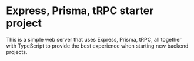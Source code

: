 # Express, Prisma, tRPC starter project

This is a simple web server that uses Express, Prisma, tRPC, all together with TypeScript to provide the best experience when starting new backend projects.
